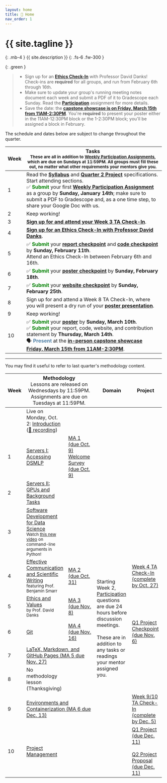 ```yaml
---
layout: home
title: 🏡 Home 
nav_order: 1
---
```


<!-- {: .warning }
This site is under construction! -->

# {{ site.tagline }}
{: .mb-4 }
{{ site.description }}
{: .fs-6 .fw-300 }

{: .green }
> - Sign up for an [**Ethics Check-In**](assignments/projects/q2-ethics-checkin) with Professor David Danks! Check-ins are **required** for all groups, and run from February 6th through 16th.
> - Make sure to update your group's running meeting notes document each week and submit a PDF of it to Gradescope each Sunday. Read the [**Participation**](assignments/participation/q2) assignment for more details.
> - Save the date: the [**capstone showcase is on Friday, March 15th from 11AM-2:30PM**](https://dsc-capstone.org/showcase-24). You're **required** to present your poster either in the 11AM-12:30PM block or the 1-2:30PM block; you'll be assigned a block in February.

The schedule and dates below are subject to change throughout the quarter.

| Week | Tasks<br><small>These are all in addition to [Weekly Participation Assignments](assignments/participation/q2), which are due on Sundays at 11:59PM. All groups must fill these out, no matter what other requirements your mentors give you.</small> |
| --- | --- |
| 1 | Read the [**Syllabus**](syllabus) and [**Quarter 2 Project**](assignments/projects/q2) specifications.<br>Start attending sections.<br>✅ <b style="color:green">Submit</b> your first [**Weekly Participation Assignment**](assignments/participation/q2) as a group by <b>Sunday, January 14th</b>; make sure to submit a PDF to Gradescope and, as a one time step, to share your Google Doc with us. |
| 2 | Keep working!   |
| 3 | [**Sign up for and attend your Week 3 TA Check-In**](assignments/projects/q2-week3-checkin). |
| 4 | [**Sign up for an Ethics Check-In with Professor David Danks**](assignments/projects/q2-ethics-checkin). |
| 5 | ✅ <b style="color:green">Submit</b> your [**report checkpoint**](assignments/projects/q2/report) and [**code checkpoint**](assignments/projects/q2/code) by <b>Sunday, February 11th</b>.<br>Attend an Ethics Check-In between February 6th and 16th. |
| 6 | ✅ <b style="color:green">Submit</b> your [**poster checkpoint**](assignments/projects/q2/poster-presentation) by  <b>Sunday, February 18th</b>. |
| 7 | ✅ <b style="color:green">Submit</b> your [**website checkpoint**](assignments/projects/q2/website) by  <b>Sunday, February 25th</b>. |
| 8 | Sign up for and attend a Week 8 TA Check-In, where you will present a dry run of your [**poster presentation**](assignments/projects/q2/poster-presentation). |
| 9 | Keep working! |
| 10 | ✅ <b style="color:green">Submit</b> your [**poster**](assignments/projects/q2/poster-presentation) by <b>Sunday, March 10th</b>.<br>✅ <b style="color:green">Submit</b> your report, code, website, and contribution statement by <b>Thursday, March 14th</b>.<br>🗣️ <b style="color:#5080a6">Present</b> at the <b><a href="https://dsc-capstone.org/showcase-24">in-person capstone showcase Friday, March 15th from 11AM-2:30PM</a></b>. |

---

You may find it useful to refer to last quarter's methodology content.

<table>
    <colgroup>
        <col style="width: 2%" />
        <col style="width: 25%" />
        <col style="width: 25%" />
        <col style="width: 25%" />
        <col style="width: 23%" />
    </colgroup>
    <thead class="header">
        <tr>
            <th>Week</th>
            <th colspan=2>Methodology<br><span style="font-weight:normal">Lessons are released on Wednesdays by 11:59PM.<br>Assignments are due on Tuesdays at 11:59PM.</span></th>
            <th>Domain</th>
            <th>Project</th>
        </tr>
    </thead>
    <tbody>
        <tr>
            <td></td>
            <td>Live on Monday, Oct. 2: <a href="https://docs.google.com/presentation/d/1ekVJK67mniCzxUEvNkPZwSd-AJqBZfhrmfaAhLOYoUY/edit?usp=sharing">Introduction</a> (<a href="https://youtu.be/s2s7trgLiao">🎥 recording</a>)</td>
            <td></td>
            <td></td>
            <td></td>
        </tr>
        <tr>
            <td>1</td>
            <td><a href="lessons/01">Servers I: Accessing DSMLP</a></td>
            <td><a href="assignments/methodology/01">MA 1 (due Oct. 9)</a><br><a href="https://docs.google.com/forms/d/e/1FAIpQLSdZpdbeqKjmeAlUo5wQJLC2XF2E7xVbIrIHJjt4-lvmuP8F6g/viewform">Welcome Survey (due Oct. 9)</a></td>
            <td></td>
            <td></td>
        </tr>
        <tr>
            <td>2</td>
            <td><a href="lessons/02">Servers II: GPUs and Background Tasks</a></td>
            <td rowspan=2></td>
            <td rowspan=9>Starting Week 2, <a href="assignments/participation/q1">Participation</a> questions are due 24 hours before discussion meetings.<br><br>These are in addition to any tasks or readings your mentor assigned you.</td>
            <td></td>
        </tr>
        <tr>
            <td>3</td>
            <td><a href="lessons/03">Software Development for Data Science</a><br><small>Watch <a href="https://youtu.be/iXvBzLtI5Uk">this new video</a> on command-line arguments in Python!</small></td>
            <td></td>
        </tr>
        <tr>
            <td>4</td>
            <td><a href="lessons/04">Effective Communication and Scientific Writing</a><br><small>featuring Prof. Benjamin Smarr</small></td>
            <td><a href="assignments/methodology/02">MA 2 (due Oct. 31)</a></td>
            <td><a href="assignments/projects/q1-week4-checkin">Week 4 TA Check-In (complete by Oct. 27)</a></td>
        </tr>
        <tr>
            <td>5</td>
            <td><a href="lessons/05">Ethics and Values</a><br><small>by Prof. David Danks</small></td>
            <td><a href="assignments/methodology/03">MA 3 (due Nov. 8)</a></td>
            <td></td>
        </tr>
        <tr>
            <td>6</td>
            <td><a href="lessons/06">Git</a></td>
            <td><a href="assignments/methodology/04">MA 4 (due Nov. 16)</a></td>
            <td><a href="assignments/projects/q1">Q1 Project Checkpoint (due Nov. 6)</a></td>
        </tr>
        <tr>
            <td>7</td>
            <td colspan=2><a href="assignments/methodology/05">LaTeX, Markdown, and GitHub Pages (MA 5 due Nov. 27)</a></td>
            <td></td>
        </tr>
        <tr>
            <td>8</td>
            <td>No methodology lesson (Thanksgiving)</td>
            <td></td>
            <td></td>
        </tr>
        <tr>
            <td>9</td>
            <td colspan=2><a href="assignments/methodology/06">Environments and Containerization (MA 6 due Dec. 13)</a></td>
            <td><a href="assignments/projects/q1-week-9-10-checkin">Week 9/10 TA Check-In (complete by Dec. 5)</a></td>
        </tr>
        <tr>
            <td>10</td>
            <td><a href="lessons/09">Project Management</a></td>
            <td></td>
            <td><a href="assignments/projects/q1">Q1 Project (due Dec. 11)</a><br><br><a href="assignments/projects/q2-proposal">Q2 Project Proposal (due Dec. 11)</a></td>
        </tr>
    </tbody>
</table>